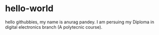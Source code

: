 # hello-world
hello githubbies,
my name is  anurag pandey. I am persuing my Diploma in digital electronics branch (A polytecnic course). 
